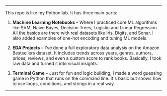 
---

This repo is like my Python lab. It has three main parts:

1. **Machine Learning Notebooks** – Where I practiced core ML algorithms like SVM, Naive Bayes, Decision Trees, Logistic and Linear Regression. All the basics are there with real datasets like Iris, Digits, and Sonar. I also added examples of one-hot encoding and tuning ML models.

2. **EDA Projects** – I’ve done a full exploratory data analysis on the Amazon Bestsellers dataset. It includes trends across years, genres, authors, prices, reviews, and even a custom score to rank books. Basically, I took raw data and turned it into visual insights.

3. **Terminal Game** – Just for fun and logic building, I made a word guessing game in Python that runs on the command line. It's basic but shows how to use loops, conditions, and strings in a real way.

---

